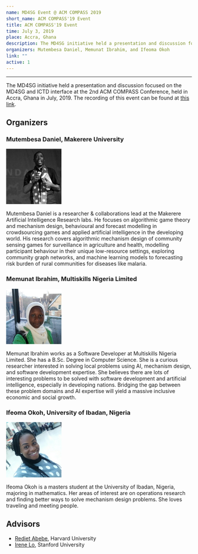 ```yaml
---
name: MD4SG Event @ ACM COMPASS 2019
short_name: ACM COMPASS'19 Event
title: ACM COMPASS'19 Event
time: July 3, 2019
place: Accra, Ghana
description: The MD4SG initiative held a presentation and discussion focused on the MD4SG and ICTD interface at the 2nd ACM COMPASS Conference, held in Accra, Ghana in July, 2019. The recording of this event can be found at this link.
organizers: Mutembesa Daniel, Memunat Ibrahim, and Ifeoma Okoh
link: ""
active: 1
---
```

- - -
The MD4SG initiative held a presentation and discussion focused on the MD4SG and ICTD interface at the 2nd ACM COMPASS Conference, held in Accra, Ghana in July, 2019. The recording of this event can be found at [this link](https://www.youtube.com/watch?v=46gIqhB24KU).

## Organizers

### Mutembesa Daniel, Makerere University

![Mutembesa Daniel](../../assets/events/compass2019/mutembesad.jpg "Mutembesa Daniel")

Mutembesa Daniel is a researcher & collaborations lead at the Makerere Artificial Intelligence Research labs. He focuses on algorithmic game theory and mechanism design, behavioural and forecast modelling in crowdsourcing games and applied artificial intelligence in the developing world. His research covers algorithmic mechanism design of community sensing games for surveillance in agriculture and health, modelling participant behaviour in their unique low-resource settings, exploring community graph networks, and machine learning models to forecasting risk burden of rural communities for diseases like malaria.

### Memunat Ibrahim, Multiskills Nigeria Limited

![Memunat Ibrahim](../../assets/events/compass2019/memunati.jpg "Memunat Ibrahim")

Memunat Ibrahim works as a Software Developer at Multiskills Nigeria Limited. She has a B.Sc. Degree in Computer Science. She is a curious researcher interested in solving local problems using AI, mechanism design, and software development expertise. She believes there are lots of interesting problems to be solved with software development and artificial intelligence, especially in developing nations. Bridging the gap between these problem domains and AI expertise will yield a massive inclusive economic and social growth.

### Ifeoma Okoh, University of Ibadan, Nigeria

![Ifeoma Okoh](../../assets/events/compass2019/ifeoma.jpg "Ifeoma Okoh")

Ifeoma Okoh is a masters student at the University of Ibadan, Nigeria, majoring in mathematics. Her areas of interest are on operations research and finding better ways to solve mechanism design problems. She loves traveling and meeting people.

## Advisors
*   [Rediet Abebe](http://www.cs.cornell.edu/~red/), Harvard University
*   [Irene Lo](https://sites.google.com/view/irene-lo), Stanford University